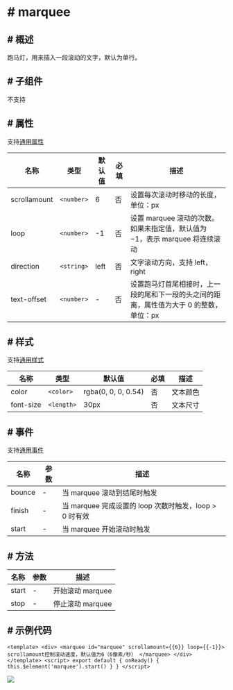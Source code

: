 <!-- 源地址: https://iot.mi.com/vela/quickapp/zh/components/basic/marquee.html -->

# # marquee

## # 概述

跑马灯，用来插入一段滚动的文字，默认为单行。

## # 子组件

不支持

## # 属性

支持[通用属性](</vela/quickapp/zh/components/general/properties.html>)

名称 | 类型 | 默认值 | 必填 | 描述  
---|---|---|---|---  
scrollamount | `<number>` | 6 | 否 | 设置每次滚动时移动的长度，单位：px  
loop | `<number>` | -1 | 否 | 设置 marquee 滚动的次数。如果未指定值，默认值为 −1，表示 marquee 将连续滚动  
direction | `<string>` | left | 否 | 文字滚动方向，支持 left，right  
text-offset | `<number>` | - | 否 | 设置跑马灯首尾相接时，上一段的尾和下一段的头之间的距离，属性值为大于 0 的整数，单位：px  
  
## # 样式

支持[通用样式](</vela/quickapp/zh/components/general/style.html>)

名称 | 类型 | 默认值 | 必填 | 描述  
---|---|---|---|---  
color | `<color>` | rgba(0, 0, 0, 0.54) | 否 | 文本颜色  
font-size | `<length>` | 30px | 否 | 文本尺寸  
  
## # 事件

支持[通用事件](</vela/quickapp/zh/components/general/events.html>)

名称 | 参数 | 描述  
---|---|---  
bounce | - | 当 marquee 滚动到结尾时触发  
finish | - | 当 marquee 完成设置的 loop 次数时触发，loop > 0 时有效  
start | - | 当 marquee 开始滚动时触发  
  
## # 方法

名称 | 参数 | 描述  
---|---|---  
start | - | 开始滚动 marquee  
stop | - | 停止滚动 marquee  
  
## # 示例代码

``` <template> <div> <marquee id="marquee" scrollamount={{6}} loop={{-1}}> scrollamount控制滚动速度，默认值为6（6像素/秒） </marquee> </div> </template> <script> export default { onReady() { this.$element('marquee').start() } } </script> ```

![](../../images/marquee.2b33a67c.gif)
